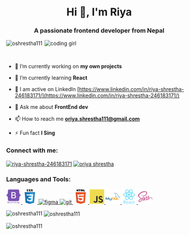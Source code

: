<h1 align="center">Hi 👋, I'm Riya</h1>
<h3 align="center">A passionate frontend developer from Nepal</h3>

<img align='right' alt='coding girl' width='400' src='https://i.pinimg.com/originals/e4/26/70/e426702edf874b181aced1e2fa5c6cde.gif'>

<p align="left"> <img src="https://komarev.com/ghpvc/?username=oshrestha111&label=Profile%20views&color=0e75b6&style=flat" alt="oshrestha111" /> </p>

<p align="left"> <a href="https://twitter.com/" target="blank"><img src="https://img.shields.io/twitter/follow/?logo=twitter&style=for-the-badge" alt="" /></a> </p>

- 🔭 I’m currently working on **my own projects**

- 🌱 I’m currently learning **React**

- 📝 I am active on LinkedIn [https://www.linkedin.com/in/riya-shrestha-246183171/](https://www.linkedin.com/in/riya-shrestha-246183171/)

- 💬 Ask me about **FrontEnd dev**

- 📫 How to reach me **oriya.shrestha111@gmail.com**

- ⚡ Fun fact **I Sing**

<h3 align="left">Connect with me:</h3>
<p align="left">
<a href="https://linkedin.com/in/riya-shrestha-246183171" target="blank"><img align="center" src="https://raw.githubusercontent.com/rahuldkjain/github-profile-readme-generator/master/src/images/icons/Social/linked-in-alt.svg" alt="riya-shrestha-246183171" height="30" width="40" /></a>
<a href="https://www.youtube.com/c/oriya shrestha" target="blank"><img align="center" src="https://raw.githubusercontent.com/rahuldkjain/github-profile-readme-generator/master/src/images/icons/Social/youtube.svg" alt="oriya shrestha" height="30" width="40" /></a>
</p>

<h3 align="left">Languages and Tools:</h3>
<p align="left"> <a href="https://getbootstrap.com" target="_blank" rel="noreferrer"> <img src="https://raw.githubusercontent.com/devicons/devicon/master/icons/bootstrap/bootstrap-plain-wordmark.svg" alt="bootstrap" width="40" height="40"/> </a> <a href="https://www.w3schools.com/css/" target="_blank" rel="noreferrer"> <img src="https://raw.githubusercontent.com/devicons/devicon/master/icons/css3/css3-original-wordmark.svg" alt="css3" width="40" height="40"/> </a> <a href="https://www.figma.com/" target="_blank" rel="noreferrer"> <img src="https://www.vectorlogo.zone/logos/figma/figma-icon.svg" alt="figma" width="40" height="40"/> </a> <a href="https://git-scm.com/" target="_blank" rel="noreferrer"> <img src="https://www.vectorlogo.zone/logos/git-scm/git-scm-icon.svg" alt="git" width="40" height="40"/> </a> <a href="https://www.w3.org/html/" target="_blank" rel="noreferrer"> <img src="https://raw.githubusercontent.com/devicons/devicon/master/icons/html5/html5-original-wordmark.svg" alt="html5" width="40" height="40"/> </a> <a href="https://developer.mozilla.org/en-US/docs/Web/JavaScript" target="_blank" rel="noreferrer"> <img src="https://raw.githubusercontent.com/devicons/devicon/master/icons/javascript/javascript-original.svg" alt="javascript" width="40" height="40"/> </a> <a href="https://www.mysql.com/" target="_blank" rel="noreferrer"> <img src="https://raw.githubusercontent.com/devicons/devicon/master/icons/mysql/mysql-original-wordmark.svg" alt="mysql" width="40" height="40"/> </a> <a href="https://reactjs.org/" target="_blank" rel="noreferrer"> <img src="https://raw.githubusercontent.com/devicons/devicon/master/icons/react/react-original-wordmark.svg" alt="react" width="40" height="40"/> </a> <a href="https://sass-lang.com" target="_blank" rel="noreferrer"> <img src="https://raw.githubusercontent.com/devicons/devicon/master/icons/sass/sass-original.svg" alt="sass" width="40" height="40"/> </a> </p>

<p><img align="left" src="https://github-readme-stats.vercel.app/api/top-langs?username=oshrestha111&show_icons=true&locale=en&layout=compact" alt="oshrestha111" /></p>

<p>&nbsp;<img align="center" src="https://github-readme-stats.vercel.app/api?username=oshrestha111&show_icons=true&locale=en" alt="oshrestha111" /></p>

<p><img align="center" src="https://github-readme-streak-stats.herokuapp.com/?user=oshrestha111&" alt="oshrestha111" /></p>
